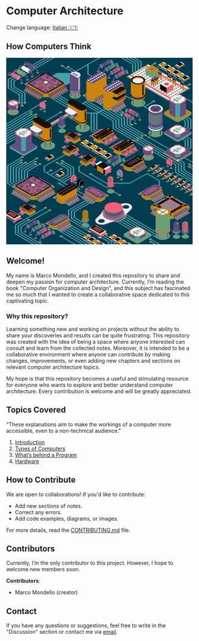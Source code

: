 # Computer Architecture

Change language: [Italian 🇮🇹](ilCalcolatore/READMEita.md)


## How Computers Think

![CalcNotes Logo](./images/compArchPic.png)

## Welcome!
My name is Marco Mondello, and I created this repository to share and deepen my passion for computer architecture. Currently, I’m reading the book "Computer Organization and Design", and this subject has fascinated me so much that I wanted to create a collaborative space dedicated to this captivating topic.

### Why this repository?
Learning something new and working on projects without the ability to share your discoveries and results can be quite frustrating. This repository was created with the idea of being a space where anyone interested can consult and learn from the collected notes. Moreover, it is intended to be a collaborative environment where anyone can contribute by making changes, improvements, or even adding new chapters and sections on relevant computer architecture topics.

My hope is that this repository becomes a useful and stimulating resource for everyone who wants to explore and better understand computer architecture. Every contribution is welcome and will be greatly appreciated.

## Topics Covered

"These explanations aim to make the workings of a computer more accessible, even to a non-technical audience."

1. [Introduction](Computer/introduction.md)
2. [Types of Computers](Computer/computerModels.md)
3. [What’s behind a Program](Computer/behindAProgram.md)
4. [Hardware](Computer/Hardware.md)

## How to Contribute
We are open to collaborations! If you'd like to contribute:
- Add new sections of notes.
- Correct any errors.
- Add code examples, diagrams, or images.

For more details, read the [CONTRIBUTING.md](./CONTRIBUTING.md) file.

## Contributors
Currently, I’m the only contributor to this project. However, I hope to welcome new members soon.

**Contributors**:

- Marco Mondello (creator)

## Contact
If you have any questions or suggestions, feel free to write in the "Discussion" section or contact me via [email](mondellomarco03@gmail.com).


